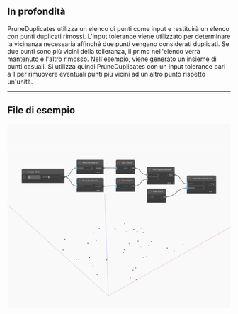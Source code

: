 ## In profondità
PruneDuplicates utilizza un elenco di punti come input e restituirà un elenco con punti duplicati rimossi. L'input tolerance viene utilizzato per determinare la vicinanza necessaria affinché due punti vengano considerati duplicati. Se due punti sono più vicini della tolleranza, il primo nell'elenco verrà mantenuto e l'altro rimosso. Nell'esempio, viene generato un insieme di punti casuali. Si utilizza quindi PruneDuplicates con un input tolerance pari a 1 per rimuovere eventuali punti più vicini ad un altro punto rispetto un'unità.
___
## File di esempio

![PruneDuplicates](./Autodesk.DesignScript.Geometry.Point.PruneDuplicates_img.jpg)

